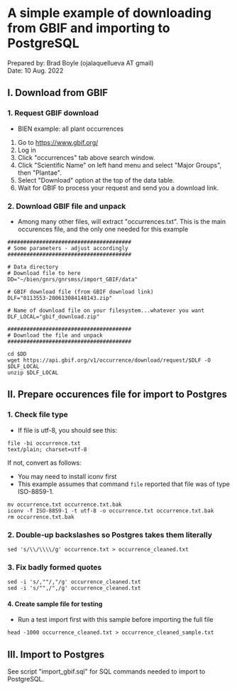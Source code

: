 # A simple example of downloading from GBIF and importing to PostgreSQL
Prepared by: Brad Boyle (ojalaquellueva AT gmail)  
Date: 10 Aug. 2022

## I. Download from GBIF

### 1. Request GBIF download
* BIEN example: all plant occurrences

1. Go to https://www.gbif.org/
2. Log in
3. Click "occurrences" tab above search window.
4. Click "Scientific Name" on left hand menu and select "Major Groups", then "Plantae".
5. Select "Download" option at the top of the data table.
6. Wait for GBIF to process your request and send you a download link.


### 2. Download GBIF file and unpack
* Among many other files, will extract "occurrences.txt". This is the main occurences file, and the only one needed for this example

```
#######################################
# Some parameters - adjust accordingly
#######################################

# Data directory
# Download file to here
DD="~/bien/gnrs/gnrsmss/import_GBIF/data"

# GBIF download file (from GBIF download link)
DLF="0113553-200613084148143.zip"

# Name of download file on your filesystem...whatever you want
DLF_LOCAL="gbif_download.zip"

#######################################
# Download the file and unpack
#######################################

cd $DD
wget https://api.gbif.org/v1/occurrence/download/request/$DLF -O $DLF_LOCAL
unzip $DLF_LOCAL
```

## II. Prepare occurences file for import to Postgres

### 1. Check file type 
* If file is utf-8, you should see this:

```
file -bi occurrence.txt
text/plain; charset=utf-8
```

If not, convert as follows:
* You may need to install iconv first
* This example assumes that command `file` reported that file was of type ISO-8859-1.

```
mv occurrence.txt occurrence.txt.bak
iconv -f ISO-8859-1 -t utf-8 -o occurrence.txt occurrence.txt.bak
rm occurrence.txt.bak
```

### 2. Double-up backslashes so Postgres takes them literally

```
sed 's/\\/\\\\/g' occurrence.txt > occurrence_cleaned.txt
```

### 3. Fix badly formed quotes

```
sed -i 's/,""/,"/g' occurrence_cleaned.txt
sed -i 's/"",/",/g' occurrence_cleaned.txt

```

#### 4. Create sample file for testing
* Run a test import first with this sample before importing the full file

```
head -1000 occurrence_cleaned.txt > occurrence_cleaned_sample.txt
```

## III. Import to Postgres

See script "import_gbif.sql" for SQL commands needed to import to PostgreSQL.


